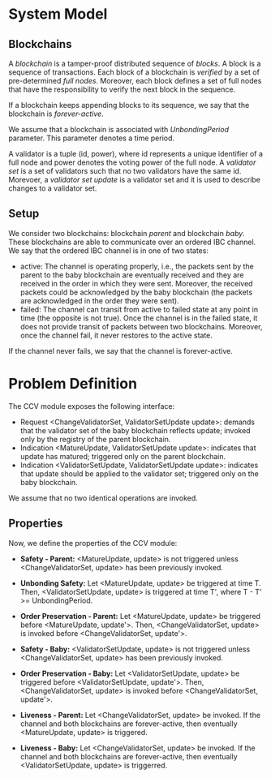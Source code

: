 # System Model

## Blockchains

A *blockchain* is a tamper-proof distributed sequence of *blocks*.
A block is a sequence of transactions.
Each block of a blockchain is *verified* by a set of pre-determined *full nodes*.
Moreover, each block defines a set of full nodes that have the responsibility to verify the next block in the sequence.

If a blockchain keeps appending blocks to its sequence, we say that the blockchain is *forever-active*.

We assume that a blockchain is associated with *UnbondingPeriod* parameter.
This parameter denotes a time period.

A validator is a tuple (id, power), where id represents a unique identifier of a full node and power denotes the voting power of the full node.
A *validator set* is a set of validators such that no two validators have the same id.
Morevoer, a *validator set update* is a validator set and it is used to describe changes to a validator set.

## Setup

We consider two blockchains: blockchain *parent* and blockchain *baby*.
These blockchains are able to communicate over an ordered IBC channel.
We say that the ordered IBC channel is in one of two states:
- active: The channel is operating properly, i.e., the packets sent by the parent to the baby blockchain are eventually received and they are received in the order in which they were sent. Moreover, the received packets could be acknowledged by the baby blockchain (the packets are acknowledged in the order they were sent).
- failed: The channel can transit from active to failed state at any point in time (the opposite is not true).
Once the channel is in the failed state, it does not provide transit of packets between two blockchains.
Moreover, once the channel fail, it never restores to the active state.

If the channel never fails, we say that the channel is forever-active.

# Problem Definition

The CCV module exposes the following interface:
- Request \<ChangeValidatorSet, ValidatorSetUpdate update\>: demands that the validator set of the baby blockchain reflects update; invoked only by the registry of the parent blockchain.
- Indication \<MatureUpdate, ValidatorSetUpdate update\>: indicates that update has matured; triggered only on the parent blockchain.
- Indication \<ValidatorSetUpdate, ValidatorSetUpdate update\>: indicates that update should be applied to the validator set; triggered only on the baby blockchain.

We assume that no two identical <ChangeValidatorSet> operations are invoked.

## Properties

Now, we define the properties of the CCV module:

- **Safety - Parent:** <MatureUpdate, update> is not triggered unless <ChangeValidatorSet, update> has been previously invoked.

- **Unbonding Safety:** Let <MatureUpdate, update> be triggered at time T.
Then, <ValidatorSetUpdate, update> is triggered at time T', where T - T' >= UnbondingPeriod.

- **Order Preservation - Parent:** Let <MatureUpdate, update> be triggered before <MatureUpdate, update'>.
Then, <ChangeValidatorSet, update> is invoked before <ChangeValidatorSet, update'>.

- **Safety - Baby:** <ValidatorSetUpdate, update> is not triggered unless <ChangeValidatorSet, update> has been previously invoked.

- **Order Preservation - Baby:** Let <ValidatorSetUpdate, update> be triggered before <ValidatorSetUpdate, update'>.
Then, <ChangeValidatorSet, update> is invoked before <ChangeValidatorSet, update'>.

- **Liveness - Parent:** Let <ChangeValidatorSet, update> be invoked.
If the channel and both blockchains are forever-active, then eventually <MatureUpdate, update> is triggered.

- **Liveness - Baby:** Let <ChangeValidatorSet, update> be invoked.
If the channel and both blockchains are forever-active, then eventually <ValidatorSetUpdate, update> is triggerred.
